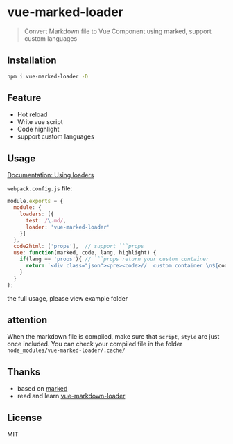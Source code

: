 # vue-marked-loader

> Convert Markdown file to Vue Component using marked, support custom languages

## Installation

```bash
npm i vue-marked-loader -D
```

## Feature

- Hot reload
- Write vue script
- Code highlight
- support custom languages

## Usage

[Documentation: Using loaders](http://webpack.github.io/docs/using-loaders.html)

`webpack.config.js` file:

```javascript
module.exports = {
  module: {
    loaders: [{
      test: /\.md/,
      loader: 'vue-marked-loader'
    }]
  },
  code2html: ['props'],  // support ```props
  use: function(marked, code, lang, highlight) {
    if(lang == 'props'){ // ```props return your custom container
      return `<div class="json"><pre><code>//  custom container \n${code}</code></pre></div>`
    }
  }
};
```

the full usage, please view example folder

## attention

When the markdown file is compiled, make sure that `script`, `style` are just once included. You  can check your compiled file in the folder `node_modules/vue-marked-loader/.cache/`

## Thanks

- based on [marked](https://github.com/chjj/marked)
- read and learn [vue-markdown-loader](https://github.com/QingWei-Li/vue-markdown-loader)

## License
MIT

